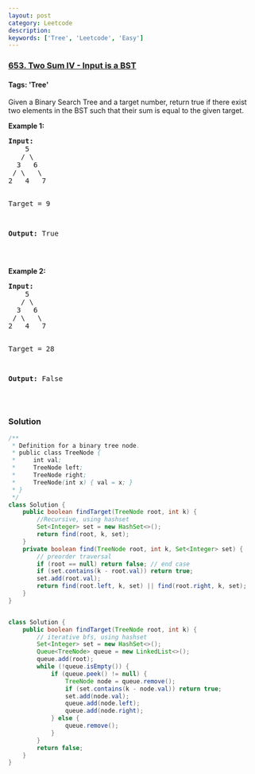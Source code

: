 ```yaml
---
layout: post
category: Leetcode
description: 
keywords: ['Tree', 'Leetcode', 'Easy']
---
```

### [653. Two Sum IV - Input is a BST](https://leetcode.com/problems/two-sum-iv-input-is-a-bst)

#### Tags: 'Tree'

<div class="content__u3I1 question-content__JfgR"><div><p>Given a Binary Search Tree and a target number, return true if there exist two elements in the BST such that their sum is equal to the given target.</p>
<p><b>Example 1:</b></p>
<pre><b>Input:</b> 
    5
   / \
  3   6
 / \   \
2   4   7

Target = 9

<b>Output:</b> True
</pre>
<p> </p>
<p><b>Example 2:</b></p>
<pre><b>Input:</b> 
    5
   / \
  3   6
 / \   \
2   4   7

Target = 28

<b>Output:</b> False
</pre>
<p> </p>
</div></div>

### Solution
```java
/**
 * Definition for a binary tree node.
 * public class TreeNode {
 *     int val;
 *     TreeNode left;
 *     TreeNode right;
 *     TreeNode(int x) { val = x; }
 * }
 */
class Solution {
    public boolean findTarget(TreeNode root, int k) {
        //Recursive, using hashset
        Set<Integer> set = new HashSet<>();
        return find(root, k, set);
    }
    private boolean find(TreeNode root, int k, Set<Integer> set) {
        // preorder traversal
        if (root == null) return false; // end case
        if (set.contains(k - root.val)) return true;
        set.add(root.val);
        return find(root.left, k, set) || find(root.right, k, set);
    }
}


class Solution {
    public boolean findTarget(TreeNode root, int k) {
        // iterative bfs, using hashset
        Set<Integer> set = new HashSet<>();
        Queue<TreeNode> queue = new LinkedList<>();
        queue.add(root);
        while (!queue.isEmpty()) {
            if (queue.peek() != null) {
                TreeNode node = queue.remove();
                if (set.contains(k - node.val)) return true;
                set.add(node.val);
                queue.add(node.left);
                queue.add(node.right);
            } else {
                queue.remove();
            }
        }
        return false;
    }
}
```